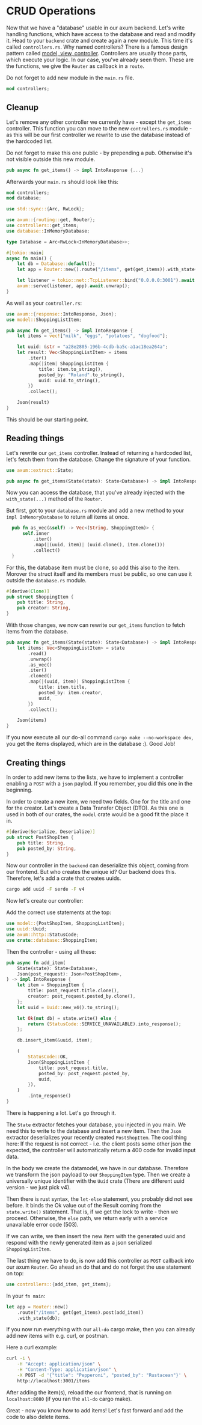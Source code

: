 # CRUD Operations

Now that we have a "database" usable in our axum backend. Let's write handling functions, which have access to the database and read and modify it.
Head to your `backend` crate and create again a new module. This time it's called `controllers.rs`. Why named controllers?
There is a famous design pattern called [model, view, controller](https://en.wikipedia.org/wiki/Model%E2%80%93view%E2%80%93controller). Controllers are usually those parts, which execute your logic.
In our case, you've already seen them. These are the functions, we give the `Router` as callback in a `route`.

Do not forget to add new module in the `main.rs` file.

```rust
mod controllers;
```

## Cleanup

Let's remove any other controller we currently have - except the `get_items` controller. This function you can move to the new 
`controllers.rs` module - as this will be our first controller we rewrite to use the database instead of the hardcoded list.

Do not forget to make this one public - by prepending a pub. Otherwise it's not visible outside this new module.

```rust
pub async fn get_items() -> impl IntoResponse {...}
```

Afterwards your `main.rs` should look like this:

```rust
mod controllers;
mod database;

use std::sync::{Arc, RwLock};

use axum::{routing::get, Router};
use controllers::get_items;
use database::InMemoryDatabase;

type Database = Arc<RwLock<InMemoryDatabase>>;

#[tokio::main]
async fn main() {
    let db = Database::default();
    let app = Router::new().route("/items", get(get_items)).with_state(db);

    let listener = tokio::net::TcpListener::bind("0.0.0.0:3001").await.unwrap();
    axum::serve(listener, app).await.unwrap();
}
```

As well as your `controller.rs`:

```rust
use axum::{response::IntoResponse, Json};
use model::ShoppingListItem;

pub async fn get_items() -> impl IntoResponse {
    let items = vec!["milk", "eggs", "potatoes", "dogfood"];

    let uuid: &str = "a28e2805-196b-4cdb-ba5c-a1ac18ea264a";
    let result: Vec<ShoppingListItem> = items
        .iter()
        .map(|item| ShoppingListItem {
            title: item.to_string(),
            posted_by: "Roland".to_string(),
            uuid: uuid.to_string(),
        })
        .collect();

    Json(result)
}
```

This should be our starting point.

## Reading things

Let's rewrite our `get_items` controller. Instead of returning a hardcoded list, let's fetch them from the database.
Change the signature of your function.

```rust
use axum::extract::State;

pub async fn get_items(State(state): State<Database>) -> impl IntoResponse {...}
```

Now you can access the database, that you've already injected with the `with_state(...)` method of the `Router`.

But first, got to your `database.rs` module and add a new method to your `impl InMemoryDatabase` to return all items at once. 

```rust
  pub fn as_vec(&self) -> Vec<(String, ShoppingItem)> {
      self.inner
          .iter()
          .map(|(uuid, item)| (uuid.clone(), item.clone()))
          .collect()
  }
```

For this, the database item must be clone, so add this also to the item. Morover the struct itself and its members must be public,
so one can use it outside the `database.rs` module.

```rust
#[derive(Clone)]
pub struct ShoppingItem {
    pub title: String,
    pub creator: String,
}
```

With those changes, we now can rewrite our `get_items` function to fetch items from the database.

```rust
pub async fn get_items(State(state): State<Database>) -> impl IntoResponse {
    let items: Vec<ShoppingListItem> = state
        .read()
        .unwrap()
        .as_vec()
        .iter()
        .cloned()
        .map(|(uuid, item)| ShoppingListItem {
            title: item.title,
            posted_by: item.creator,
            uuid,
        })
        .collect();

    Json(items)
}
```

If you now execute all our do-all command `cargo make --no-workspace dev`, you get the items displayed, which are in the database :). Good Job!

## Creating things

In order to add new items to the lists, we have to implement a controller enabling a `POST` with a `json` paylod. If you remember, you did this one
in the beginning.


In order to create a new item, we need two fields. One for the title and one for the creator. Let's create a Data Transfer Object (DTO).
As this one is used in both of our crates, the `model` crate would be a good fit the place it in.

```rust
#[derive(Serialize, Deserialize)]
pub struct PostShopItem {
    pub title: String,
    pub posted_by: String,
}
```

Now our controller in the `backend` can deserialize this object, coming from our frontend.
But who creates the unique id? Our backend does this. Therefore, let's add a crate that creates uuids.

```sh
cargo add uuid -F serde -F v4
```

Now let's create our controller:

Add the correct use statements at the top:

```rust
use model::{PostShopItem, ShoppingListItem};
use uuid::Uuid;
use axum::http::StatusCode;
use crate::database::ShoppingItem;
```

Then the controller - using all these:

```rust
pub async fn add_item(
    State(state): State<Database>,
    Json(post_request): Json<PostShopItem>,
) -> impl IntoResponse {
    let item = ShoppingItem {
        title: post_request.title.clone(),
        creator: post_request.posted_by.clone(),
    };
    let uuid = Uuid::new_v4().to_string();

    let Ok(mut db) = state.write() else {
        return (StatusCode::SERVICE_UNAVAILABLE).into_response();
    };

    db.insert_item(&uuid, item);

    (
        StatusCode::OK,
        Json(ShoppingListItem {
            title: post_request.title,
            posted_by: post_request.posted_by,
            uuid,
        }),
    )
        .into_response()
}
```

There is happening a lot. Let's go through it.

The `State` extractor fetches your database, you injected in you main. We need this to write to the database and insert a new item.
Then the `Json` extractor deserializes your recently created `PostShopItem`. The cool thing here: If the request is not correct - i.e. the client
posts some other json the expected, the controller will automatically return a 400 code for invalid input data.

In the body we create the datamodel, we have in our database. Therefore we transform the json payload to our `ShoppingItem` type.
Then we create a universally unique identifier with the `Uuid` crate (There are different uuid version - we just pick v4). 

Then there is rust syntax, the `let-else` statement, you probably did not see before. It binds the Ok value out of the Result coming from the `state.write()` statement.
That is, if we get the lock to write - then we proceed. Otherwise, the `else` path, we return early with a service unavailable error code (503).

If we can write, we then insert the new item with the generated uuid and respond with the newly generated item as a json serialized `ShoppingListItem`.

The last thing we have to do, is now add this controller as `POST` callback into our axum `Router`.
Go ahead an do that and do not forget the use statement on top:

```rust
use controllers::{add_item, get_items};
```

In your `fn main`:
```rust
let app = Router::new()
    .route("/items", get(get_items).post(add_item))
    .with_state(db);
```

If you now run everything with our `all-do` cargo make, then you can already add new items with e.g. curl, or postman.

Here a curl example:

```sh
curl -i \
    -H "Accept: application/json" \
    -H "Content-Type: application/json" \
    -X POST -d '{"title": "Pepperoni", "posted_by": "Rustacean"}' \
    http://localhost:3001/items
```

After adding the item(s), reload the our frontend, that is running on `localhost:8080` (if you ran the `all-do` cargo make).

Great - now you know how to add items! Let's fast forward and add the code to also delete items.
